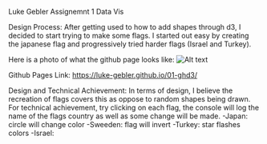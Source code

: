Luke Gebler
Assignemnt 1
Data Vis

Design Process:
After getting used to how to add shapes through d3, I decided to start trying to make some flags.
I started out easy by creating the japanese flag and progressively tried harder flags (Israel and Turkey).

Here is a photo of what the github page looks like:
![Alt text](https://imgur.com/a/0QAwR7d)

Github Pages Link:
https://luke-gebler.github.io/01-ghd3/

Design and Technical Achievement:
In terms of design, I believe the recreation of flags covers this as oppose to random shapes being drawn.
For technical achievement, try clicking on each flag, the console will log the name of the flags country as well as some change will be made.
    -Japan: circle will change color
    -Sweeden: flag will invert
    -Turkey: star flashes colors
    -Israel: 
